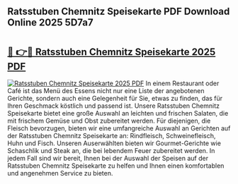 ## Ratsstuben Chemnitz Speisekarte PDF Download Online 2025 5D7a7

# <h2><a href="http://gccki9f.nevu.top/?p=Ratsstuben+Chemnitz+Speisekarte">🔗 👉🔴 Ratsstuben Chemnitz Speisekarte 2025 PDF</a></h2>

[![Ratsstuben Chemnitz Speisekarte 2025 PDF](https://i.imgur.com/dBaPXMq.png)](http://gccki9f.nevu.top/?p=Ratsstuben+Chemnitz+Speisekarte)
In einem Restaurant oder Café ist das Menü des Essens nicht nur eine Liste der angebotenen Gerichte, sondern auch eine Gelegenheit für Sie, etwas zu finden, das für Ihren Geschmack köstlich und passend ist. Unsere Ratsstuben Chemnitz Speisekarte bietet eine große Auswahl an leichten und frischen Salaten, die mit frischem Gemüse und Obst zubereitet werden. Für diejenigen, die Fleisch bevorzugen, bieten wir eine umfangreiche Auswahl an Gerichten auf der Ratsstuben Chemnitz Speisekarte an: Rindfleisch, Schweinefleisch, Huhn und Fisch. Unseren Auserwählten bieten wir Gourmet-Gerichte wie Schaschlik und Steak an, die bei lebendem Feuer zubereitet werden. In jedem Fall sind wir bereit, Ihnen bei der Auswahl der Speisen auf der Ratsstuben Chemnitz Speisekarte zu helfen und Ihnen einen komfortablen und angenehmen Service zu bieten.
